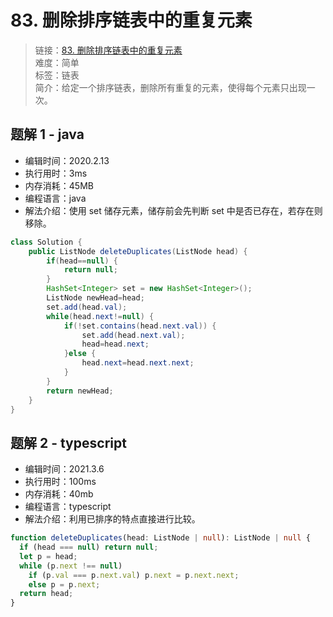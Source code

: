 # 83. 删除排序链表中的重复元素

> 链接：[83. 删除排序链表中的重复元素](https://leetcode-cn.com/problems/remove-duplicates-from-sorted-list/)  
> 难度：简单  
> 标签：链表  
> 简介：给定一个排序链表，删除所有重复的元素，使得每个元素只出现一次。

## 题解 1 - java

- 编辑时间：2020.2.13
- 执行用时：3ms
- 内存消耗：45MB
- 编程语言：java
- 解法介绍：使用 set 储存元素，储存前会先判断 set 中是否已存在，若存在则移除。

```java
class Solution {
    public ListNode deleteDuplicates(ListNode head) {
        if(head==null) {
			return null;
		}
		HashSet<Integer> set = new HashSet<Integer>();
		ListNode newHead=head;
		set.add(head.val);
		while(head.next!=null) {
			if(!set.contains(head.next.val)) {
				set.add(head.next.val);
				head=head.next;
			}else {
				head.next=head.next.next;
			}
		}
        return newHead;
    }
}
```

## 题解 2 - typescript

- 编辑时间：2021.3.6
- 执行用时：100ms
- 内存消耗：40mb
- 编程语言：typescript
- 解法介绍：利用已排序的特点直接进行比较。

```typescript
function deleteDuplicates(head: ListNode | null): ListNode | null {
  if (head === null) return null;
  let p = head;
  while (p.next !== null)
    if (p.val === p.next.val) p.next = p.next.next;
    else p = p.next;
  return head;
}
```

